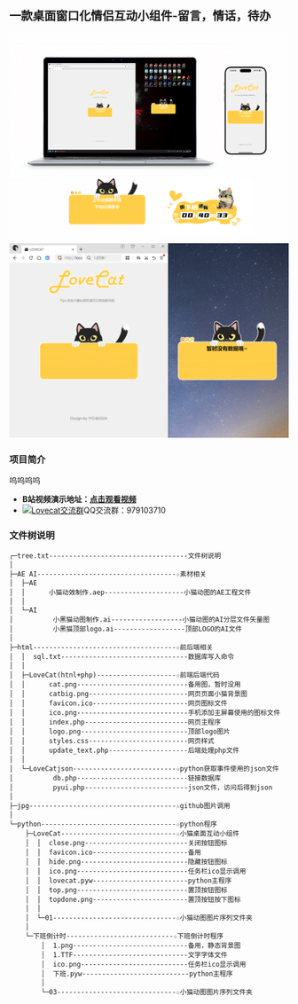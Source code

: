 ## 一款桌面窗口化情侣互动小组件-留言，情话，待办
![image](jpg/01.jpg)
![image](jpg/演示.gif)

### 项目简介
呜呜呜呜<br>
- **B站视频演示地址：[点击观看视频](https://www.bilibili.com/video/BV1Fo4y137n9/?vd_source=a935ffb91a0eac4e16a0461b0709faa9)**<br>
- <a target="_blank" href="https://qm.qq.com/cgi-bin/qm/qr?k=6BoHiLag0xPQg3HIsp3a0Npq78tsKBgo&jump_from=webapi&authKey=MgBcDW4xIjAaBO7dsaLoOuYKvtvu5cDCu1uN/BXexjPXmqTng2u18WuBM1G5RN5/"><img border="0" src="https://pub.idqqimg.com/wpa/images/group.png" alt="Lovecat交流群" title="Lovecat交流群"></a>QQ交流群：979103710

### 文件树说明

```
┌─tree.txt-----------------------------------文件树说明
│  
├─AE AI-----------------------------------☆素材相关
│  ├─AE
│  │      小猫动效制作.aep--------------------小猫动图的AE工程文件
│  │      
│  └─AI
│          小黑猫动图制作.ai------------------小猫动图的AI分层文件矢量图
│          小黑猫顶部logo.ai------------------顶部LOGO的AI文件
│          
├─html------------------------------------☆前后端相关
│  │  sql.txt--------------------------------数据库写入命令
│  │  
│  ├─LoveCat(htnl+php)--------------------☆前端后端代码
│  │      cat.png----------------------------备用图，暂时没用
│  │      catbig.png-------------------------网页页面小猫背景图
│  │      favicon.ico------------------------网页图标文件
│  │      ico.png----------------------------手机添加主屏幕使用的图标文件
│  │      index.php--------------------------网页主程序
│  │      logo.png---------------------------顶部logo图片	
│  │      styles.css-------------------------网页样式
│  │      update_text.php--------------------后端处理php文件
│  │      
│  └─LoveCatjson--------------------------☆python获取事件使用的json文件				
│          db.php----------------------------链接数据库
│          pyui.php--------------------------json文件，访问后得到json
│
├─jpg-------------------------------------☆github图片调用
│        
└─python----------------------------------☆python程序
    ├─LoveCat-----------------------------☆小猫桌面互动小组件
    │  │  close.png--------------------------关闭按钮图标
    │  │  favicon.ico------------------------备用
    │  │  hide.png---------------------------隐藏按钮图标
    │  │  ico.png----------------------------任务栏ico显示调用
    │  │  lovecat.pyw------------------------python主程序
    │  │  top.png----------------------------置顶按钮图标
    │  │  topdone.png------------------------置顶按钮按下图标
    │  │  
    │  └─01-------------------------------☆小猫动图图片序列文件夹
    │          
    └─下班倒计时---------------------------☆下班倒计时程序
        │  1.png-----------------------------备用，静态背景图
        │  1.TTF-----------------------------文字字体文件
        │  ico.png---------------------------任务栏ico显示调用
        │  下班.pyw---------------------------python主程序
        │  
        └─03------------------------------☆小猫动图图片序列文件夹
    
